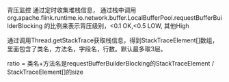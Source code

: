 背压监控
通过定时收集堆栈信息，
通过栈中调用org.apache.flink.runtime.io.network.buffer.LocalBufferPool.requestBufferBuilderBlocking
的比例来表示背压级别，<0.1 OK,<0.5 LOW, 其他High

通过调用Thread.getStackTrace获取栈信息，得到StackTraceElement[]数组，里面包含了类名，方法名，字段名，行数。默认最多取3层。

ratio = 类名+方法名是requestBufferBuilderBlocking的StackTraceElement / StackTraceElement[]的size